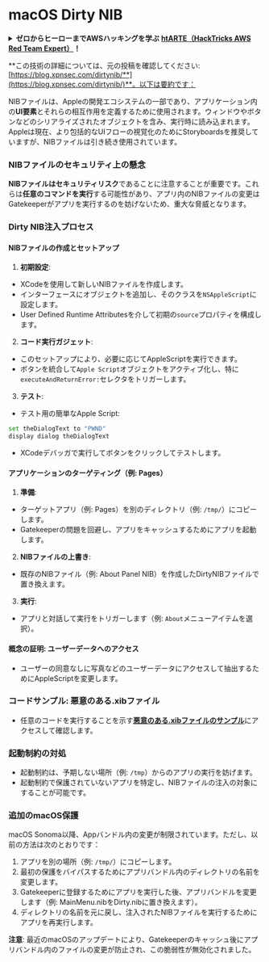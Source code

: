 # macOS Dirty NIB

<details>

<summary><strong>ゼロからヒーローまでAWSハッキングを学ぶ</strong> <a href="https://training.hacktricks.xyz/courses/arte"><strong>htARTE（HackTricks AWS Red Team Expert）</strong></a><strong>！</strong></summary>

HackTricksをサポートする他の方法：

* **HackTricksで企業を宣伝したい**または**HackTricksをPDFでダウンロードしたい場合**は、[**SUBSCRIPTION PLANS**](https://github.com/sponsors/carlospolop)をチェックしてください！
* [**公式PEASS＆HackTricksグッズ**](https://peass.creator-spring.com)を入手する
* [**The PEASS Family**](https://opensea.io/collection/the-peass-family)を発見し、独占的な[**NFTs**](https://opensea.io/collection/the-peass-family)のコレクションを見る
* **💬 [Discordグループ](https://discord.gg/hRep4RUj7f)**に参加するか、[telegramグループ](https://t.me/peass)に参加するか、**Twitter** 🐦で私をフォローする [**@carlospolopm**](https://twitter.com/carlospolopm)**。**
* **ハッキングトリックを共有するには、** [**HackTricks**](https://github.com/carlospolop/hacktricks)と[**HackTricks Cloud**](https://github.com/carlospolop/hacktricks-cloud)のGitHubリポジトリにPRを提出してください。

</details>

**この技術の詳細については、元の投稿を確認してください: [https://blog.xpnsec.com/dirtynib/**](https://blog.xpnsec.com/dirtynib/)**。以下は要約です：

NIBファイルは、Appleの開発エコシステムの一部であり、アプリケーション内の**UI要素**とそれらの相互作用を定義するために使用されます。ウィンドウやボタンなどのシリアライズされたオブジェクトを含み、実行時に読み込まれます。Appleは現在、より包括的なUIフローの視覚化のためにStoryboardsを推奨していますが、NIBファイルは引き続き使用されています。

### NIBファイルのセキュリティ上の懸念
**NIBファイルはセキュリティリスク**であることに注意することが重要です。これらは**任意のコマンドを実行**する可能性があり、アプリ内のNIBファイルの変更はGatekeeperがアプリを実行するのを妨げないため、重大な脅威となります。

### Dirty NIB注入プロセス
#### NIBファイルの作成とセットアップ
1. **初期設定**:
- XCodeを使用して新しいNIBファイルを作成します。
- インターフェースにオブジェクトを追加し、そのクラスを`NSAppleScript`に設定します。
- User Defined Runtime Attributesを介して初期の`source`プロパティを構成します。

2. **コード実行ガジェット**:
- このセットアップにより、必要に応じてAppleScriptを実行できます。
- ボタンを統合して`Apple Script`オブジェクトをアクティブ化し、特に`executeAndReturnError:`セレクタをトリガーします。

3. **テスト**:
- テスト用の簡単なApple Script:
```bash
set theDialogText to "PWND"
display dialog theDialogText
```
- XCodeデバッガで実行してボタンをクリックしてテストします。

#### アプリケーションのターゲティング（例: Pages）
1. **準備**:
- ターゲットアプリ（例: Pages）を別のディレクトリ（例: `/tmp/`）にコピーします。
- Gatekeeperの問題を回避し、アプリをキャッシュするためにアプリを起動します。

2. **NIBファイルの上書き**:
- 既存のNIBファイル（例: About Panel NIB）を作成したDirtyNIBファイルで置き換えます。

3. **実行**:
- アプリと対話して実行をトリガーします（例: `About`メニューアイテムを選択）。

#### 概念の証明: ユーザーデータへのアクセス
- ユーザーの同意なしに写真などのユーザーデータにアクセスして抽出するためにAppleScriptを変更します。

### コードサンプル: 悪意のある.xibファイル
- 任意のコードを実行することを示す[**悪意のある.xibファイルのサンプル**](https://gist.github.com/xpn/16bfbe5a3f64fedfcc1822d0562636b4)にアクセスして確認します。

### 起動制約の対処
- 起動制約は、予期しない場所（例: `/tmp`）からのアプリの実行を妨げます。
- 起動制約で保護されていないアプリを特定し、NIBファイルの注入の対象にすることが可能です。

### 追加のmacOS保護
macOS Sonoma以降、Appバンドル内の変更が制限されています。ただし、以前の方法は次のとおりです：
1. アプリを別の場所（例: `/tmp/`）にコピーします。
2. 最初の保護をバイパスするためにアプリバンドル内のディレクトリの名前を変更します。
3. Gatekeeperに登録するためにアプリを実行した後、アプリバンドルを変更します（例: MainMenu.nibをDirty.nibに置き換えます）。
4. ディレクトリの名前を元に戻し、注入されたNIBファイルを実行するためにアプリを再実行します。

**注意**: 最近のmacOSのアップデートにより、Gatekeeperのキャッシュ後にアプリバンドル内のファイルの変更が防止され、この脆弱性が無効化されました。
